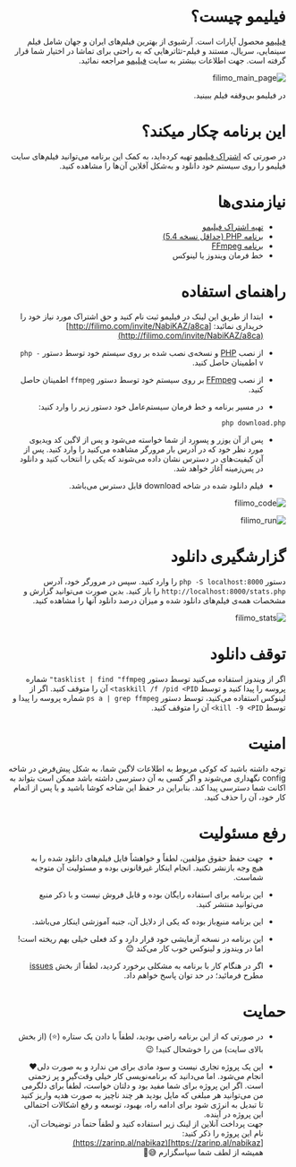 <div dir="rtl">

# فیلیمو چیست؟
[فیلیمو](http://filimo.com/invite/NabiKAZ/a8ca) محصول آپارات است. آرشیوی از بهترین فیلم‌های ایران و جهان شامل فیلم سینمایی، سریال‌، مستند و فیلم-تئاترهایی که به راحتی برای تماشا در اختیار شما قرار گرفته است. جهت اطلاعات بیشتر به سایت [فیلیمو](http://filimo.com/invite/NabiKAZ/a8ca) مراجعه نمائید.

![filimo_main_page](https://user-images.githubusercontent.com/246721/34075273-f028010c-e2d6-11e7-9e77-083408d0ebca.png)

در فیلیمو بی‌وقفه فیلم ببینید.

# این برنامه چکار میکند؟
در صورتی که [اشتراک فیلیمو](http://filimo.com/invite/NabiKAZ/a8ca) تهیه کرده‌اید، به کمک این برنامه می‌توانید فیلم‌های سایت فیلیمو را روی سیستم خود دانلود و به‌شکل آفلاین آن‌ها را مشاهده کنید.

# نیازمندی‌ها
* [تهیه اشتراک فیلیمو](http://filimo.com/invite/NabiKAZ/a8ca)
* [برنامه PHP (حداقل نسخه 5.4)](http://php.net)
* [برنامه FFmpeg](http://ffmpeg.org)
* خط فرمان ویندوز یا لینوکس

# راهنمای استفاده
* ابتدا از طریق این لینک در فیلیمو ثبت نام کنید و حق اشتراک مورد نیاز خود را خریداری نمائید:
[http://filimo.com/invite/NabiKAZ/a8ca](http://filimo.com/invite/NabiKAZ/a8ca)

* از نصب [PHP](http://php.net/) و نسخه‌ی نصب شده بر روی سیستم خود توسط دستور `php -v` اطمینان حاصل کنید.

* از نصب [FFmpeg](http://ffmpeg.org) بر روی سیستم خود توسط دستور `ffmpeg` اطمینان حاصل کنید.

* در مسیر برنامه و خط فرمان سیستم‌عامل خود دستور زیر را وارد کنید:

```
php download.php
```
* پس از آن یوزر و پسورد از شما خواسته می‌شود و پس از لاگین کد ویدیوی مورد نظر خود که در آدرس بار مرورگر مشاهده می‌کنید را وارد کنید. پس از آن کیفیت‌های در دسترس نشان داده می‌شوند که یکی را انتخاب کنید و دانلود در پس‌زمینه آغاز خواهد شد.

* فیلم دانلود شده در شاخه download قابل دسترس می‌باشد.

![filimo_code](https://user-images.githubusercontent.com/246721/34075283-1733209c-e2d7-11e7-88b6-e4a7b87b34a2.png)

![filimo_run](https://user-images.githubusercontent.com/246721/34075293-34be415a-e2d7-11e7-8baf-ffa55d97877a.png)

# گزارشگیری دانلود
دستور `php -S localhost:8000` را وارد کنید. سپس در مرورگر خود، آدرس `http://localhost:8000/stats.php` را باز کنید. بدین صورت می‌توانید گزارش و مشخصات همه‌ی فیلم‌های دانلود شده و میزان درصد دانلود آنها را مشاهده کنید.

![filimo_stats](https://user-images.githubusercontent.com/246721/34075299-599c7ffa-e2d7-11e7-854a-620c1f03f1ce.png)

# توقف دانلود
اگر از ویندوز استفاده می‌کنید توسط دستور `tasklist | find "ffmpeg"` شماره پروسه را پیدا کنید و توسط `taskkill /f /pid <PID>` آن را متوقف کنید. اگر از لینوکس استفاده می‌کنید، توسط دستور `ps a | grep ffmpeg` شماره پروسه را پیدا و توسط `kill -9 <PID>` آن را متوقف کنید.

# امنیت
توجه داشته باشید که کوکی مربوط به اطلاعات لاگین شما، به شکل پیش‌فرض در شاخه config نگهداری می‌شوند و اگر کسی به آن دسترسی داشته باشد ممکن است بتواند به اکانت شما دسترسی پیدا کند. بنابراین در حفظ این شاخه کوشا باشید و یا پس از اتمام کار خود، آن را حذف کنید.

# رفع مسئولیت
* جهت حفظ حقوق مؤلفین، لطفاً و خواهشاً فایل فیلم‌های دانلود شده را به هیچ وجه بازنشر نکنید. انجام اینکار غیرقانونی بوده و مسئولیت آن متوجه شماست.

* این برنامه برای استفاده رایگان بوده و قابل فروش نیست و با ذکر منبع می‌توانید منتشر کنید.

* این برنامه منبع‌باز بوده که یکی از دلایل آن، جنبه آموزشی اینکار می‌باشد.

* این برنامه در نسخه آزمایشی خود قرار دارد و کد فعلی خیلی بهم ریخته است! اما در ویندوز و لینوکس خوب کار می‌کند :blush:

* اگر در هنگام کار با برنامه به مشکلی برخورد کردید، لطفاً از بخش [issues](/../../issues/new) مطرح فرمائید؛ در حد توان پاسخ خواهم داد.

# حمایت
* در صورتی که از این برنامه راضی بودید، لطفاً با دادن یک ستاره (:star:) (از بخش بالای سایت) من را خوشحال کنید! :wink:

* این یک پروژه تجاری نیست و سود مادی برای من ندارد و به صورت دلی:heart: انجام می‌شود. اما می‌دانید که برنامه‌نویسی کار خیلی وقت‌گیر و پر زحمتی است. اگر این پروژه برای شما مفید بود و دلتان خواست، لطفاً برای دلگرمی من می‌توانید هر مبلغی که مایل بودید هر چند ناچیز به صورت هدیه واریز کنید تا تبدیل به انرژی شود برای ادامه راه، بهبود، توسعه و رفع اشکالات احتمالی این پروژه در آینده.<br>
جهت پرداخت آنلاین از لینک زیر استفاده کنید و لطفاً حتماً در توضیحات آن، نام این پروژه را ذکر کنید:<br>
[https://zarinp.al/nabikaz](https://zarinp.al/nabikaz)<br>
همیشه از لطف شما سپاسگزارم :sweat_smile::rose:
